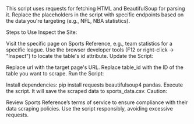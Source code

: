 This script uses requests for fetching HTML and BeautifulSoup for parsing it. Replace the placeholders in the script with specific endpoints based on the data you're targeting (e.g., NFL, NBA statistics).

Steps to Use
Inspect the Site:

Visit the specific page on Sports Reference, e.g., team statistics for a specific league.
Use the browser developer tools (F12 or right-click → "Inspect") to locate the table's id attribute.
Update the Script:

Replace url with the target page's URL.
Replace table_id with the ID of the table you want to scrape.
Run the Script:

Install dependencies: pip install requests beautifulsoup4 pandas.
Execute the script. It will save the scraped data to sports_data.csv.
Caution:

Review Sports Reference’s terms of service to ensure compliance with their data scraping policies.
Use the script responsibly, avoiding excessive requests.